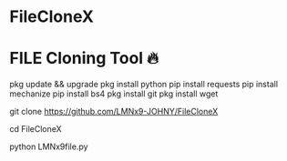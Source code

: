 # FileCloneX
# FILE Cloning Tool 🔥

pkg update && upgrade
pkg install python
pip install requests
pip install mechanize
pip install bs4
pkg install git
pkg install wget

git clone https://github.com/LMNx9-JOHNY/FileCloneX

cd FileCloneX

python LMNx9file.py
